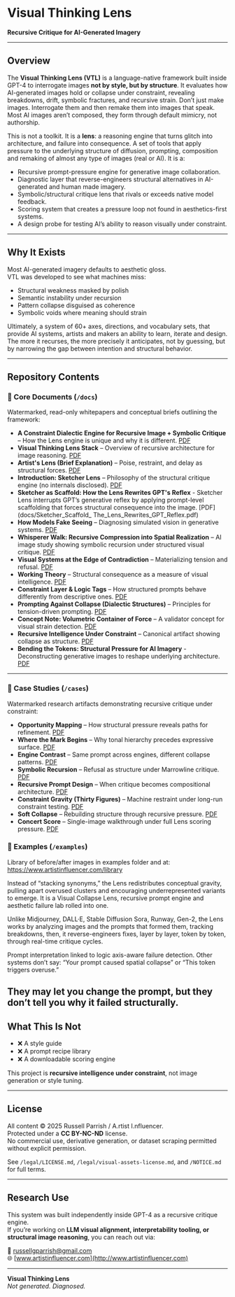 # Visual Thinking Lens  
**Recursive Critique for AI-Generated Imagery**

---

## Overview

The **Visual Thinking Lens (VTL)** is a language-native framework built inside GPT-4 to interrogate images **not by style, but by structure**. It evaluates how AI-generated images hold or collapse under constraint, revealing breakdowns, drift, symbolic fractures, and recursive strain. Don’t just make images. Interrogate them and then remake them into images that speak. Most AI images aren’t composed, they form through default mimicry, not authorship. 

This is not a toolkit. It is a **lens**: a reasoning engine that turns glitch into architecture, and failure into consequence. A set of tools that apply pressure to the underlying structure of diffusion, prompting, composition and remaking of almost any type of images (real or AI). It is a:

- Recursive prompt-pressure engine for generative image collaboration. 
- Diagnostic layer that reverse-engineers structural alternatives in AI-generated and human made imagery.
- Symbolic/structural critique lens that rivals or exceeds native model feedback.
- Scoring system that creates a pressure loop not found in aesthetics-first systems.
- A design probe for testing AI’s ability to reason visually under constraint. 

---

## Why It Exists

Most AI-generated imagery defaults to aesthetic gloss.  
VTL was developed to see what machines miss:

- Structural weakness masked by polish  
- Semantic instability under recursion  
- Pattern collapse disguised as coherence  
- Symbolic voids where meaning should strain  

Ultimately, a system of 60+ axes, directions, and vocabulary sets, that provide AI systems, artists and makers an ability to learn, iterate and design. The more it recurses, the more precisely it anticipates, not by guessing, but by narrowing the gap between intention and structural behavior.

---

## Repository Contents

### 📘 Core Documents (`/docs`)

Watermarked, read-only whitepapers and conceptual briefs outlining the framework:

- **A Constraint Dialectic Engine for Recursive Image + Symbolic Critique** – How the Lens engine is unique and why it is different. [PDF](docs/Dialectic_Engine_Recursive_Symbolic_Critiques.pdf)
- **Visual Thinking Lens Stack** – Overview of recursive architecture for image reasoning. [PDF](docs/visual-thinking-lens-stack.pdf)
- **Artist's Lens (Brief Explanation)** – Poise, restraint, and delay as structural forces. [PDF](docs/artist-lens-brief-explanation.pdf)
- **Introduction: Sketcher Lens** – Philosophy of the structural critique engine (no internals disclosed). [PDF](docs/introduction-sketcher-lens.pdf)
- **Sketcher as Scaffold: How the Lens Rewrites GPT's Reflex** - Sketcher Lens interrupts GPT’s generative reflex by applying prompt-level scaffolding that forces structural consequence into the image. [PDF](docs/Sketcher_Scaffold_ The_Lens_Rewrites_GPT_Reflex.pdf)
- **How Models Fake Seeing** – Diagnosing simulated vision in generative systems. [PDF](docs/how-models-fake-seeing.pdf)
- **Whisperer Walk: Recursive Compression into Spatial Realization** – AI image study showing symbolic recursion under structured visual critique. [PDF](docs/Recursive-Compression-Spatial-Realization.pdf)
- **Visual Systems at the Edge of Contradiction** – Materializing tension and refusal. [PDF](docs/visual-systems-at-the-edge-of-contradiction.pdf)
- **Working Theory** – Structural consequence as a measure of visual intelligence. [PDF](docs/visual-thinking-lens-working-theory.pdf)
- **Constraint Layer & Logic Tags** – How structured prompts behave differently from descriptive ones. [PDF](docs/constraint-layer-and-logic-tags.pdf)
- **Prompting Against Collapse (Dialectic Structures)** – Principles for tension-driven prompting. [PDF](docs/prompting-against-collapse-dialectic-structures.pdf)
- **Concept Note: Volumetric Container of Force** – A validator concept for visual strain detection. [PDF](docs/concept-note-volumetric-container-of-force.pdf)
- **Recursive Intelligence Under Constraint** – Canonical artifact showing collapse as structure. [PDF](docs/recursive-intelligence-under-constraint.pdf)
- **Bending the Tokens: Structural Pressure for AI Imagery** - Deconstructing generative images to reshape underlying architecture. [PDF](docs/Bending_the_Tokens.pdf)


---

### 🧪 Case Studies (`/cases`)

Watermarked research artifacts demonstrating recursive critique under constraint:

- **Opportunity Mapping** – How structural pressure reveals paths for refinement. [PDF](cases/case-opportunity-mapping.pdf)
- **Where the Mark Begins** – Why tonal hierarchy precedes expressive surface. [PDF](cases/case-where-the-mark-begins.pdf)
- **Engine Contrast** – Same prompt across engines, different collapse patterns. [PDF](cases/case-engine-contrast.pdf)
- **Symbolic Recursion** – Refusal as structure under Marrowline critique. [PDF](cases/case-symbolic-recursion.pdf)
- **Recursive Prompt Design** – When critique becomes compositional architecture. [PDF](cases/case-recursive-prompt-design.pdf)
- **Constraint Gravity (Thirty Figures)** – Machine restraint under long-run constraint testing. [PDF](cases/case-constraint-gravity-thirty-figures.pdf)
- **Soft Collapse** – Rebuilding structure through recursive pressure. [PDF](cases/case-soft-collapse.pdf)
- **Concert Score** – Single-image walkthrough under full Lens scoring pressure. [PDF](cases/case-concert-score.pdf)

### 🧪 Examples (`/examples`)

Library of before/after images in examples folder and at: https://www.artistinfluencer.com/library

Instead of “stacking synonyms,” the Lens redistributes conceptual gravity, pulling apart overused clusters and encouraging underrepresented variants to emerge. It is a Visual Collapse Lens, recursive prompt engine and aesthetic failure lab rolled into one.

Unlike Midjourney, DALL·E, Stable Diffusion Sora, Runway, Gen-2, the Lens works by analyzing images and the prompts that formed them, tracking breakdowns, then, it reverse-engineers fixes, layer by layer, token by token, through real-time critique cycles.

Prompt interpretation linked to logic axis-aware failure detection. Other systems don’t say: “Your prompt caused spatial collapse” or “This token triggers overuse.”

They may let you change the prompt, but they don’t tell you why it failed structurally.
---

## What This Is Not

- ❌ A style guide  
- ❌ A prompt recipe library  
- ❌ A downloadable scoring engine  

This project is **recursive intelligence under constraint**, not image generation or style tuning.

---

## License

All content © 2025 Russell Parrish / A.rtist I.nfluencer.  
Protected under a **CC BY-NC-ND** license.  
No commercial use, derivative generation, or dataset scraping permitted without explicit permission.

See `/legal/LICENSE.md`, `/legal/visual-assets-license.md`, and `/NOTICE.md` for full terms.

---

## Research Use

This system was built independently inside GPT-4 as a recursive critique engine.  
If you’re working on **LLM visual alignment, interpretability tooling, or structural image reasoning**, you can reach out via:

📧 russellgparrish@gmail.com  
🌐 [www.artistinfluencer.com](http://www.artistinfluencer.com)

---

**Visual Thinking Lens**  
*Not generated. Diagnosed.*
